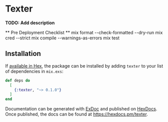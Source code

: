 # Texter

**TODO: Add description**

** Pre Deployment Checklist **
mix format --check-formatted --dry-run
mix cred --strict
mix compile --warnings-as-errors
mix test

## Installation

If [available in Hex](https://hex.pm/docs/publish), the package can be installed
by adding `texter` to your list of dependencies in `mix.exs`:

```elixir
def deps do
  [
    {:texter, "~> 0.1.0"}
  ]
end
```

Documentation can be generated with [ExDoc](https://github.com/elixir-lang/ex_doc)
and published on [HexDocs](https://hexdocs.pm). Once published, the docs can
be found at <https://hexdocs.pm/texter>.

